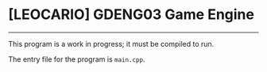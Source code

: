 # [LEOCARIO] GDENG03 Game Engine
---

This program is a work in progress; it must be compiled to run. 

The entry file for the program is `main.cpp`. 